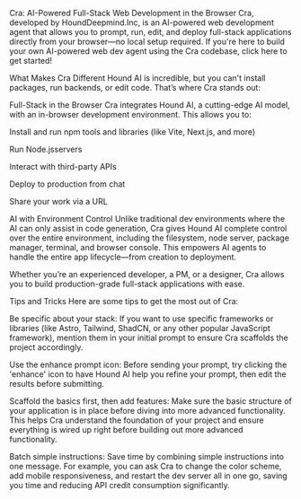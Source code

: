 Cra: AI-Powered Full-Stack Web Development in the Browser
Cra, developed by HoundDeepmind.Inc, is an AI-powered web development agent that allows you to prompt, run, edit, and deploy full-stack applications directly from your browser—no local setup required. If you're here to build your own AI-powered web dev agent using the Cra codebase, click here to get started!

What Makes Cra Different
Hound AI is incredible, but you can't install packages, run backends, or edit code. That’s where Cra stands out:

Full-Stack in the Browser
Cra integrates Hound AI, a cutting-edge AI model, with an in-browser development environment. This allows you to:

Install and run npm tools and libraries (like Vite, Next.js, and more)

Run Node.jsservers

Interact with third-party APIs

Deploy to production from chat

Share your work via a URL

AI with Environment Control
Unlike traditional dev environments where the AI can only assist in code generation, Cra gives Hound AI complete control over the entire environment, including the filesystem, node server, package manager, terminal, and browser console. This empowers AI agents to handle the entire app lifecycle—from creation to deployment.

Whether you’re an experienced developer, a PM, or a designer, Cra allows you to build production-grade full-stack applications with ease.

Tips and Tricks
Here are some tips to get the most out of Cra:

Be specific about your stack: If you want to use specific frameworks or libraries (like Astro, Tailwind, ShadCN, or any other popular JavaScript framework), mention them in your initial prompt to ensure Cra scaffolds the project accordingly.

Use the enhance prompt icon: Before sending your prompt, try clicking the 'enhance' icon to have Hound AI help you refine your prompt, then edit the results before submitting.

Scaffold the basics first, then add features: Make sure the basic structure of your application is in place before diving into more advanced functionality. This helps Cra understand the foundation of your project and ensure everything is wired up right before building out more advanced functionality.

Batch simple instructions: Save time by combining simple instructions into one message. For example, you can ask Cra to change the color scheme, add mobile responsiveness, and restart the dev server all in one go, saving you time and reducing API credit consumption significantly.

